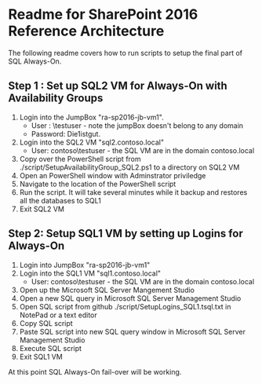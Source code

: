 # Readme for SharePoint 2016 Reference Architecture

The following readme covers how to run scripts to setup the final part of SQL Always-On.




## Step 1 : Set up SQL2 VM for Always-On with Availability Groups
1. Login into the JumpBox "ra-sp2016-jb-vm1".
   * User : \testuser - note the jumpBox doesn't belong to any domain
   * Password: Die1istgut.
2. Login into the SQL2 VM  "sql2.contoso.local"
   * User: contoso\testuser - the SQL VM are in the domain contoso.local
3. Copy over the PowerShell script  from ./script/SetupAvailabilityGroup_SQL2.ps1 to a directory on SQL2 VM
4. Open an PowerShell window with Adminstrator priviledge 
5. Navigate to the location of the PowerShell script
6. Run the script.  It will take several minutes while it backup and restores all the databases to SQL1
7. Exit SQL2 VM

## Step 2: Setup SQL1 VM by setting up Logins for Always-On
1. Login into JumpBox "ra-sp2016-jb-vm1"
2. Login into the SQL1 VM  "sql1.contoso.local"
   * User: contoso\testuser - the SQL VM are in the domain contoso.local
3. Open up the Microsoft SQL Server Mangement Studio 
4. Open a new SQL query in Microsoft SQL Server Management Studio
5. Open SQL script from github ./script/SetupLogins_SQL1.tsql.txt in NotePad or a text editor
6. Copy SQL script
7. Paste SQL script into new SQL query window in Microsoft SQL Server Management Studio
8. Execute SQL script 
9. Exit SQL1 VM


At this point SQL Always-On fail-over will be working. 